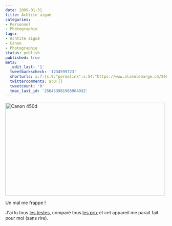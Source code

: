 ```yaml
---
date: 2009-01-31
title: Achtite aiguë
categories:
- Personnel
- Photographie
tags:
- Achtite aiguë
- Canon
- Photographie
status: publish
published: true
meta:
  _edit_last: '1'
  tweetbackscheck: '1234599723'
  shorturls: a:7:{s:9:"permalink";s:54:"https://www.alienlebarge.ch/2009/01/31/achtite-aigue-2/";s:7:"tinyurl";s:25:"https://tinyurl.com/crwgfu";s:4:"isgd";s:17:"https://is.gd/ikon";s:5:"bitly";s:18:"https://bit.ly/a60A";s:5:"snipr";s:22:"https://snipr.com/b9z5b";s:5:"snurl";s:22:"https://snurl.com/b9z5b";s:7:"snipurl";s:24:"https://snipurl.com/b9z5b";}
  twittercomments: a:0:{}
  tweetcount: '0'
  tmac_last_id: '256453981985964032'
---
```

<div>

<img class="size-full wp-image-1018  alignnone" title="Canon 450d" src="https://dlgjp9x71cipk.cloudfront.net/2009/01/canon450d.png" alt="Canon 450d" width="499" height="290" />

Un mal me frappe !

J'ai lu tous <a title="Un test de l'appareil" href="https://www.focus-numerique.com/test-55/canon-450D-test-presentation-caracteristiques-1.html">les testes</a>, comparé tous <a title="Le 450d sur amazon.com" href="https://www.amazon.com/exec/obidos/ASIN/B0012YA85A/kallow-20">les prix</a> et cet appareil me parait fait pour moi (sans rire). </div>
